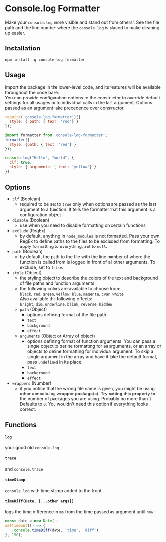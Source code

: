 # Console.log Formatter
Make your `console.log` more visible and stand out from others'. See the file path and the line number where the `console.log` is placed to make cleaning up easier.

## Installation
```
npm install -g console-log-formatter
```

## Usage

Import the package in the lower-level code, and its features will be available throughout the code base.\
You can provide configuration options to the constructor to override default settings for all usages or to individual calls in the last argument. Options passed as an argument take precedence over constructor.

```js
require('console-log-formatter')({
  style: { path: { text: 'red'} }
});
```
```js
import formatter from 'console-log-formatter';
formatter({
  style: {path: { text: 'red'} }
});
```
```js
console.log("Hello", "world", {
  clf: true, 
  style: { arguments: { text: 'yellow'} }
})
```

## Options
* `clf` (Boolean)
    * required to be set to `true` only when options are passed as the last argument to a function. It tells the formatter that this argument is a configuration object
* `disable` (Boolean)
    * use when you need to disable formatting on certain functions
* `exclude` (RegEx)
    * by default, anything in `node_modules` is not formatted. Pass your own RegEx to define paths to the files to be excluded from formatting. To apply formatting to everything, set to `null`.
* `path` (Boolean)
    * by default, the path to the file with the line number of where the function is called from is logged in front of all other arguments. To exclude, set to `false`.
* `style` (Object)
    * the styling object to describe the colors of the text and background of file paths and function arguments
    * the following colors are available to choose from: \
`black`, `red`, `green`, `yellow`, `blue`, `magenta`, `cyan`, `white`\
Also available the following effects:\
`bright`, `dim`, `underline`, `blink`, `reverse`, `hidden`
    * `path` (Object)
        * options defining format of the file path
        * `text`
        * `background`
        * `effect`
    * `arguments` (Object or Array of object)
        * options defining format of function arguments. You can pass a single object to define formatting for all arguments, or an array of objects to define formatting for individual argument. To skip a single argument in the array and have it take the default format, pass `undefined` in its place. 
        * `text`
        * `background`
        * `effect`
* `wrappers` (Number)
    * if you notice that the wrong file name is given, you might be using other console.log wrapper package(s). Try setting this property to the number of packages you are using. Probably no more than `1`. Defaults to `0`. You wouldn't need this option if everything looks correct.

## Functions

#### `log`
your good old `console.log`
#### `trace`
and `console.trace`
#### `timeStamp`
`console.log` with time stamp added to the front
#### `timeDiff(Date, [...other args])`
logs the time difference in `ms` from the time passed as argument until `now`
```js
const date = new Date();
setTimeout(() => {
	console.timeDiff(date, 'time', 'diff')
}, 150);
```


